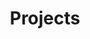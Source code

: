 ---
layout: splash
title: Projects
permalink: /projects/

feature_image: "https://picsum.photos/1300/400?image=989"
feature_text: |
  # Projects
header:
  overlay_color: "#000"         # Dark overlay to improve text visibility
  overlay_filter: "0.5"         # Opacity of overlay
  overlay_image: "https://picsum.photos/1300/400?image=989"  # Path to your background image
  # caption: "Photo by [Unsplash](https://unsplash.com)"

---